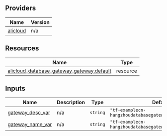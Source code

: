 <!-- BEGIN_TF_DOCS -->
## Providers

| Name | Version |
|------|---------|
| <a name="provider_alicloud"></a> [alicloud](#provider\_alicloud) | n/a |

## Resources

| Name | Type |
|------|------|
| [alicloud_database_gateway_gateway.default](https://registry.terraform.io/providers/hashicorp/alicloud/latest/docs/resources/database_gateway_gateway) | resource |

## Inputs

| Name | Description | Type | Default | Required |
|------|-------------|------|---------|:--------:|
| <a name="input_gateway_desc_var"></a> [gateway\_desc\_var](#input\_gateway\_desc\_var) | n/a | `string` | `"tf-examplecn-hangzhoudatabasegatewaygateway38672Desc"` | no |
| <a name="input_gateway_name_var"></a> [gateway\_name\_var](#input\_gateway\_name\_var) | n/a | `string` | `"tf-examplecn-hangzhoudatabasegatewaygateway38672"` | no |
<!-- END_TF_DOCS -->    
